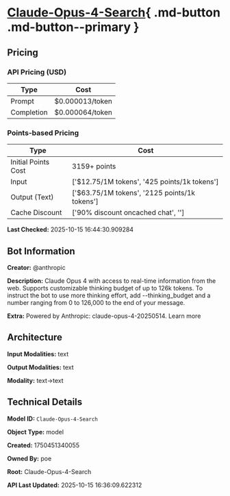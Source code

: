 # [Claude-Opus-4-Search](https://poe.com/Claude-Opus-4-Search){ .md-button .md-button--primary }

## Pricing

### API Pricing (USD)

| Type | Cost |
|------|------|
| Prompt | $0.000013/token |
| Completion | $0.000064/token |

### Points-based Pricing

| Type | Cost |
|------|------|
| Initial Points Cost | 3159+ points |
| Input | ['$12.75/1M tokens', '425 points/1k tokens'] |
| Output (Text) | ['$63.75/1M tokens', '2125 points/1k tokens'] |
| Cache Discount | ['90% discount oncached chat', ''] |

**Last Checked:** 2025-10-15 16:44:30.909284


## Bot Information

**Creator:** @anthropic

**Description:** Claude Opus 4 with access to real-time information from the web. Supports customizable thinking budget of up to 126k tokens.
To instruct the bot to use more thinking effort, add --thinking_budget and a number ranging from 0 to 126,000 to the end of your message.

**Extra:** Powered by Anthropic: claude-opus-4-20250514. Learn more


## Architecture

**Input Modalities:** text

**Output Modalities:** text

**Modality:** text->text


## Technical Details

**Model ID:** `Claude-Opus-4-Search`

**Object Type:** model

**Created:** 1750451340055

**Owned By:** poe

**Root:** Claude-Opus-4-Search

**API Last Updated:** 2025-10-15 16:36:09.622312
